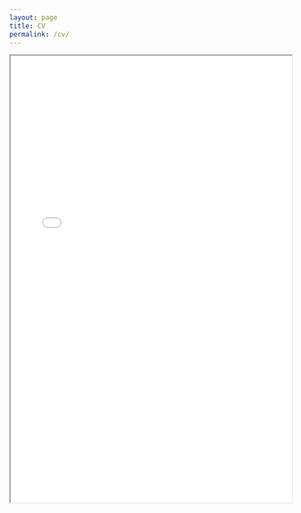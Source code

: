 ```yaml
---
layout: page
title: CV
permalink: /cv/
---
```


<iframe width="100%" height="800" src="/images/cv-2023.pdf">
